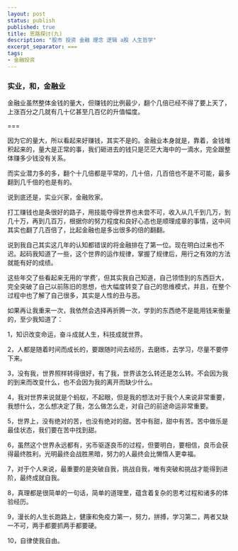 ```yaml
---
layout: post
status: publish
published: true
title: 思路探讨(九)
description: "股市 投资 金融 理念 逻辑 a股 人生哲学"
excerpt_separator: ===
tags:
- 金融投资
---
```


### 实业，和，金融业

金融业虽然整体金钱的量大，但赚钱的比例最少，翻个几倍已经不得了要上天了，上涨百分之几就有几十亿甚至几百亿的升值幅度。

===

因为它的量大，所以看起来好赚钱，其实不是的。金融业本身就是，靠着，金钱堆积起来的，量大是正常的事，我们砸进去的钱只是茫茫大海中的一滴水，完全跟整体赚多少钱没有关系。

而实业潜力多的多，翻个十几倍都是平常的，几十倍，几百倍也不是不可能，最多翻到几千倍的也是有的。

说到底还是，实业兴家，金融败家。

打工赚钱也是条很好的路子，用技能夺得世界也未尝不可，收入从几千到几万，到几十万，再到几百万，根据你的努力程度和良好心态也是顺理成章的事情，这中间其实也翻了几百倍了，比起金融也是多出很多的倍的翻翻。

说到我自己其实这几年的认知都错误的将金融排在了第一位。现在明白过来也不迟。起码我知道了一些，这个世界的运作规律，掌握了规律后，用行之有效的方法就能有好的成绩。

这些年交了些看起来无用的‘学费’，但其实我自己知道，自己领悟到的东西巨大，完全突破了自己以前陈旧的思想，也大幅度转变了自己的思维模式，并且，在整个过程中也了解了自己很多，其实是人性的丑与恶。

如果再让我重来一次，我依然会选择再折腾一次，学到的东西绝不是能用钱来衡量的，至少我知道了：

1，知识改变命运，奋斗成就人生，科技成就世界。

2，人都是随着时间而成长的，要跟随时间去经历，去磨练，去学习，尽量不要停下来。

3，没有我，世界照样转得很好，有了我，世界该怎么转还是怎么转。不会因为我的到来而改变什么，也不会因为我的离开而缺少什么。

4，我对世界来说就是个蚂蚁，不起眼，但是我的想法对于我个人来说非常重要，我想什么，怎么想决定了我，怎么做怎么走，对自己的前途命运非常重要。

5，世界上，没有绝对的苦，也没有绝对的甜。苦中有甜，甜中有苦。苦中做乐是最佳状态，我们要在苦中找到甜。

6，虽然这个世界永远都有，劣币驱逐良币的过程，但要明白，要相信，良币会获得最终胜利，光明最终会战胜黑暗，努力的人最终会比懒惰人更幸福。

7，对于个人来说，最重要的是突破自我，挑战自我，唯有突破和挑战才能得到进阶，最终成就自我。

8，真理都是很简单的一句话，简单的道理里，蕴含着复杂的思考过程和诸多的体验经历。

9，漫长的人生长跑路上，健康和免疫力第一，努力，拼搏，学习第二，两者又缺一不可，两手都要抓两手都要硬。

10，自律使我自由。

